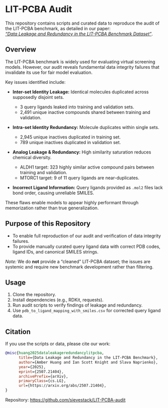 # LIT-PCBA Audit

This repository contains scripts and curated data to reproduce the audit of the LIT-PCBA benchmark, as detailed in our paper:  
[*“Data Leakage and Redundancy in the LIT-PCBA Benchmark Dataset”*](https://arxiv.org/abs/2507.21404).

## Overview

The LIT-PCBA benchmark is widely used for evaluating virtual screening models. However, our audit reveals fundamental data integrity failures that invalidate its use for fair model evaluation.

Key issues identified include:

- **Inter-set Identity Leakage:** Identical molecules duplicated across supposedly disjoint sets.  
  - 3 query ligands leaked into training and validation sets.  
  - 2,491 unique inactive compounds shared between training and validation.

- **Intra-set Identity Redundancy:** Molecule duplicates within single sets.  
  - 2,945 unique inactives duplicated in training set.  
  - 789 unique inactives duplicated in validation set.

- **Analog Leakage & Redundancy:** High similarity saturation reduces chemical diversity.  
  - ALDH1 target: 323 highly similar active compound pairs between training and validation.  
  - MTORC1 target: 9 of 11 query ligands are near-duplicates.

- **Incorrect Ligand Information:** Query ligands provided as `.mol2` files lack bond order, causing unreliable SMILES.  

These flaws enable models to appear highly performant through memorization rather than true generalization.

## Purpose of this Repository

- To enable full reproduction of our audit and verification of data integrity failures.
- To provide manually curated query ligand data with correct PDB codes, ligand IDs, and canonical SMILES strings.
  
*Note:* We do **not** provide a “cleaned” LIT-PCBA dataset; the issues are systemic and require new benchmark development rather than filtering.

## Usage

1. Clone the repository.  
2. Install dependencies (e.g., RDKit, requests).  
3. Run audit scripts to verify findings of leakage and redundancy.  
4. Use `pdb_to_ligand_mapping_with_smiles.csv` for corrected query ligand data.

## Citation

If you use the scripts or data, please cite our work:

```bibtex
@misc{huang2025dataleakageredundancylitpcba,
      title={Data Leakage and Redundancy in the LIT-PCBA Benchmark}, 
      author={Amber Huang and Ian Scott Knight and Slava Naprienko},
      year={2025},
      eprint={2507.21404},
      archivePrefix={arXiv},
      primaryClass={cs.LG},
      url={https://arxiv.org/abs/2507.21404}, 
}
```

Repository: https://github.com/sievestack/LIT-PCBA-audit
